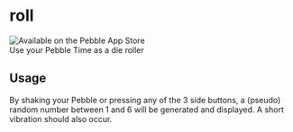 # roll
![Available on the Pebble App Store](http://pblweb.com/badge/567050ba2e7c0c788700003d/colour/size)  
Use your Pebble Time as a die roller

## Usage
By shaking your Pebble or pressing any of the 3 side buttons, a (pseudo) random number between 1 and 6 will be generated and displayed.  A short vibration should also occur.

